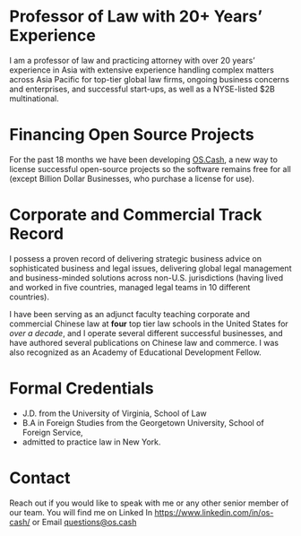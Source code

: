 # Professor of Law with 20+ Years’ Experience

I am a professor of law and practicing attorney with over 20 years’ experience in Asia with extensive experience handling complex matters across Asia Pacific for top-tier global law firms, ongoing business concerns and enterprises, and successful start-ups, as well as a NYSE-listed $2B multinational.

# Financing Open Source Projects

For the past 18 months we have been developing [OS.Cash](https://www.os.cash), a new way to license successful open-source projects so the software remains free for all (except Billion Dollar Businesses, who purchase a license for use).

# Corporate and Commercial Track Record

I possess a proven record of delivering strategic business advice on sophisticated business and legal issues, delivering global legal management and business-minded solutions across non-U.S. jurisdictions (having lived and worked in five countries, managed legal teams in 10 different countries).

I have been serving as an adjunct faculty teaching corporate and commercial Chinese law at **four** top tier law schools in the United States for _over a decade_, and I operate several different successful businesses, and have authored several publications on Chinese law and commerce. I was also recognized as an Academy of Educational Development Fellow.

# Formal Credentials

* J.D. from the University of Virginia, School of Law
* B.A in Foreign Studies from the Georgetown University, School of Foreign Service, 
* admitted to practice law in New York.

# Contact

Reach out if you would like to speak with me or any other senior member of our team. You will find me on Linked In https://www.linkedin.com/in/os-cash/ or Email questions@os.cash

